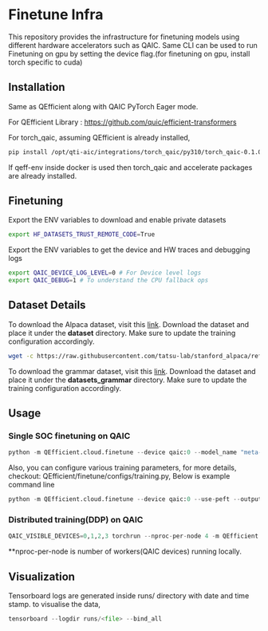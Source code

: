 # Finetune Infra

This repository provides the infrastructure for finetuning models using different hardware accelerators such as QAIC.
Same CLI can be used to run Finetuning on gpu by setting the device flag.(for finetuning on gpu, install torch specific to cuda)

## Installation

Same as QEfficient along with QAIC PyTorch Eager mode.

For QEfficient Library : https://github.com/quic/efficient-transformers

For torch_qaic, assuming QEfficient is already installed,
```bash
pip install /opt/qti-aic/integrations/torch_qaic/py310/torch_qaic-0.1.0-cp310-cp310-linux_x86_64.whl
```
If qeff-env inside docker is used then torch_qaic and accelerate packages are already installed.

## Finetuning

Export the ENV variables to download and enable private datasets
```bash
export HF_DATASETS_TRUST_REMOTE_CODE=True
```

Export the ENV variables to get the device and HW traces and debugging logs
```bash
export QAIC_DEVICE_LOG_LEVEL=0 # For Device level logs
export QAIC_DEBUG=1 # To understand the CPU fallback ops
```

## Dataset Details

To download the Alpaca dataset, visit this [link](https://raw.githubusercontent.com/tatsu-lab/stanford_alpaca/refs/heads/main/alpaca_data.json). Download the dataset and place it under the **dataset** directory. Make sure to update the training configuration accordingly.
```bash
wget -c https://raw.githubusercontent.com/tatsu-lab/stanford_alpaca/refs/heads/main/alpaca_data.json -P dataset/
```

To download the grammar dataset, visit this [link](https://github.com/meta-llama/llama-cookbook/blob/main/src/llama_cookbook/datasets/grammar_dataset/grammar_dataset_process.ipynb). Download the dataset and place it under the **datasets_grammar** directory. Make sure to update the training configuration accordingly.


## Usage

### Single SOC finetuning on QAIC

```python
python -m QEfficient.cloud.finetune --device qaic:0 --model_name "meta-llama/Llama-3.2-1B"
```
Also, you can configure various training parameters, for more details, checkout: QEfficient/finetune/configs/training.py, Below is example command line
```python
python -m QEfficient.cloud.finetune --device qaic:0 --use-peft --output_dir ./meta-sam --num_epochs 2 --context_length 256 
```

### Distributed training(DDP) on QAIC

```python
QAIC_VISIBLE_DEVICES=0,1,2,3 torchrun --nproc-per-node 4 -m QEfficient.cloud.finetune --device qaic --enable_ddp --dist_backend qccl --num_epochs 2  --model_name "meta-llama/Llama-3.2-1B"
```
**nproc-per-node is number of workers(QAIC devices) running locally.

## Visualization

Tensorboard logs are generated inside runs/ directory with date and time stamp.
to visualise the data,

```python
tensorboard --logdir runs/<file> --bind_all
```